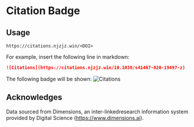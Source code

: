 # Citation Badge

## Usage

```
https://citations.njzjz.win/<DOI>
```

For example, insert the following line in markdown:

```markdown
![Citations](https://citations.njzjz.win/10.1038/s41467-020-19497-z)
```

The following badge will be shown:
![Citations](https://citations.njzjz.win/10.1038/s41467-020-19497-z)

## Acknowledges

Data sourced from Dimensions, an inter-linkedresearch information system provided by Digital Science (https://www.dimensions.ai).
